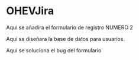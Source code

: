 # OHEVJira




Aqui se añadira el formulario de registro NUMERO 2

Aqui se diseñara la base de datos para usuarios.

Aqui se soluciona el bug del formulario


